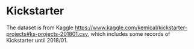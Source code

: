 # Kickstarter
The dataset is from Kaggle https://www.kaggle.com/kemical/kickstarter-projects#ks-projects-201801.csv, which includes some records of Kickstarter until 2018/01.
